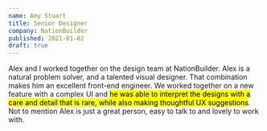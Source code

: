 ```yaml
---
name: Amy Stuart
title: Senior Designer
company: NationBuilder
published: 2021-01-02
draft: true
---
```


Alex and I worked together on the design team at NationBuilder. Alex is a natural problem solver, and a talented visual designer. That combination makes him an excellent front-end engineer. We worked together on a new feature with a complex UI and <mark>he was able to interpret the designs with a care and detail that is rare, while also making thoughtful UX suggestions</mark>. Not to mention Alex is just a great person, easy to talk to and lovely to work with.
